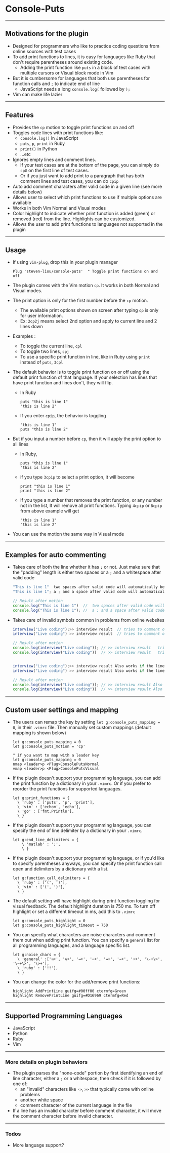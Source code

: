 # Console-Puts
---
## Motivations for the plugin
- Designed for programmers who like to practice coding questions from online sources with test cases
- To add print functions to lines, it is easy for languages like Ruby that don't require parentheses around existing code. 
  - Adding the print function like `puts` in a block of test cases with multiple cursors or Visual block mode in Vim
- But it is cumbersome for languages that both use parentheses for function calls and `;` to indicate end of line
  - JavaScript needs a long `console.log(` followed by `);`
- Vim can make life lazier

---
## Features
- Provides the `cp` motion to toggle print functions on and off
- Toggles code lines with print functions like:
  - `console.log()` in JavaScript
  - `puts`, `p`, `print` in Ruby
  - `print()` in Python
  - ...etc
- Ignores empty lines and comment lines. 
  - If your test cases are at the bottom of the page, you can simply do `cpG` on the first line of test cases.
  - Or if you just want to add print to a paragraph that has both comment lines and test cases, you can do `cpip`
- Auto add comment characters after valid code in a given line (see more details below)
- Allows user to select which print functions to use if multiple options are available
- Works in both Vim Normal and Visual modes
- Color highlight to indicate whether print function is added (green) or removed (red) from the line. Highlights can be customized.
- Allows the user to add print functions to languages not supported in the plugin

---
## Usage
- If using `vim-plug`, drop this in your plugin manager

  ```vim
  Plug 'steven-liou/console-puts'  " Toggle print functions on and off 
  ```
- The plugin comes with the Vim motion `cp`. It works in both Normal and Visual modes.
- The print option is only for the first number before the `cp` motion.
  - The available print options shown on screen after typing `cp` is only for user information.
  - Ex: `2cp2j` means select 2nd option and apply to current line and 2 lines down
- Examples :
  - To toggle the current line, `cpl`
  - To toggle two lines, `cpj`
  - To use a specific print function in line, like in Ruby using `print` instead of `puts`, `3cpl`
- The default behavior is to toggle print function on or off using the default print function of that language. If your selection has lines that have print function and lines don't, they will flip.
  - In Ruby

    ```vim
    puts "this is line 1"
    "this is line 2"
    ```
  - If you enter `cpip`, the behavior is toggling   

    ```vim
    "this is line 1"
    puts "this is line 2"
    ```

- But if you input a number before `cp`, then it will apply the print option to all lines
  - In Ruby, 

    ```vim
    puts "this is line 1"
    "this is line 2"
    ```

  - if you type `3cpip` to select a print option, it will become

    ```vim
    print "this is line 1"
    print "this is line 2"
    ```

  - If you type a number that removes the print function, or any number not in the list, It will remove all print functions. Typing `4cpip` or `8cpip` from above example will get

    ```vim
    "this is line 1"
    "this is line 2"
    ```
- You can use the motion the same way in Visual mode

---
## Examples for auto commenting

- Takes care of both the line whether it has `;` or not. Just make sure that the "padding" length is either two spaces or a `;` and a whitespace after valid code
  
    ```javascript
    "This is line 1"  two spaces after valid code will automatically be commented out
    "This is line 1"; a ; and a space after valid code will automatically be commented out

    // Result after motion
    console.log("This is line 1")  //  two spaces after valid code will automatically be commented out
    console.log("This is line 1"); //  a ; and a space after valid code will automatically be commented out

    ```
- Takes care of invalid symbols common in problems from online websites

    ```javascript
    interview("Live coding");>> interview result  // tries to comment out the invalid symbols by moving comment characters forward
    interview("Live coding") >> interview result  // tries to comment out the invalid symbols by moving comment characters forward

    // Result after motion
    console.log(interview("Live coding")); // >> interview result   tries to comment out the invalid symbols by moving comment characters forward
    console.log(interview("Live coding"))  // >> interview result   tries to comment out the invalid symbols by moving comment characters forward

    
    interview("Live coding");>> interview result Also works if the line doesn't have existing comment characters 
    interview("Live coding") >> interview result Also works if the line doesn't have existing comment characters

    // Result after motion
    console.log(interview("Live coding")); // >> interview result Also works if the line doesn't have existing comment characters
    console.log(interview("Live coding"))  // >> interview result Also works if the line doesn't have existing comment characters

    ```

---
## Custom user settings and mapping
- The users can remap the key by setting `let g:console_puts_mapping = 0`, in their `.vimrc` file. Then manually set custom mappings (default mapping is shown below)

  ```vim
  let g:console_puts_mapping = 0
  let g:console_puts_motion = 'cp'

  " if you want to map with a leader key
  let g:console_puts_mapping = 0
  nmap <leader>p <Plug>ConsolePutsNormal
  vmap <leader>p <Plug>ConsolePutsVisual

  ```
- If the plugin doesn't support your programming language, you can add the print function by a dictionary in your `.vimrc`. Or if you prefer to reorder the print functions for supported languages.

  ```vim
  let g:print_functions = {
    \ 'ruby' : ['puts', 'p', 'print'],
    \ 'vim' : ['echom', 'echo'],
    \ 'go' : ['fmt.Println'],
    \ }
  ```

- If the plugin doesn't support your programming language, you can specify the end of line delimiter by a dictionary in your `.vimrc`.

  ```vim
  let g:end_line_delimiters = {
      \ 'matlab' : ';',
      \ }
  ```

- If the plugin doesn't support your programming language, or if you'd like to specify parentheses anyways, you can specify the print function call open and delimiters by a dictionary with a list.

    ```vim
    let g:function_call_delimiters = {
      \ 'ruby' : ['(', ')'],
      \ 'vim' : ['(', ')'],
      \ }
    ```
    
    
- The default setting will have highlight during print function toggling for visual feedback. The default highlight duration is 750 ms. To turn off highlight or set a different timeout in ms, add this to `.vimrc`
  
    ```vim
    let g:console_puts_highlight = 0
    let g:console_puts_highlight_timeout = 750
    ```

- You can specify what characters are noise characters and comment them out when adding print function. You can specify a `general` list for all programming languages, and a language specific list.

    ```vim
    let g:noise_chars = {
      \ 'general' :['⇉+', '⇆+', '↔+', '⇨+', '↔+', '⇾+', '➞+', '\-+\>', '\~+\>', '\>+'],
      \ 'ruby' : ['!!'],
      \ }
    ```
    
- You can change the color for the add/remove print functions:

    ```vim
    highlight AddPrintLine guifg=#00ff00 ctermfg=Green
    highlight RemovePrintLine guifg=#D16969 ctermfg=Red
    ```
    
---
## Supported Programming Languages
- JavaScript
- Python
- Ruby
- Vim

---
### More details on plugin behaviors
- The plugin parses the "none-code" portion by first identifying an end of line character, either a `;` or a whitespace, then check if it is followed by one of:
  - an "invalid" characters like `->`, `>>` that typically come with online problems
  - another white space
  - comment character of the current language in the file
- If a line has an invalid character before comment character, it will move the comment character before invalid character.


---
### Todos
- More language support?


